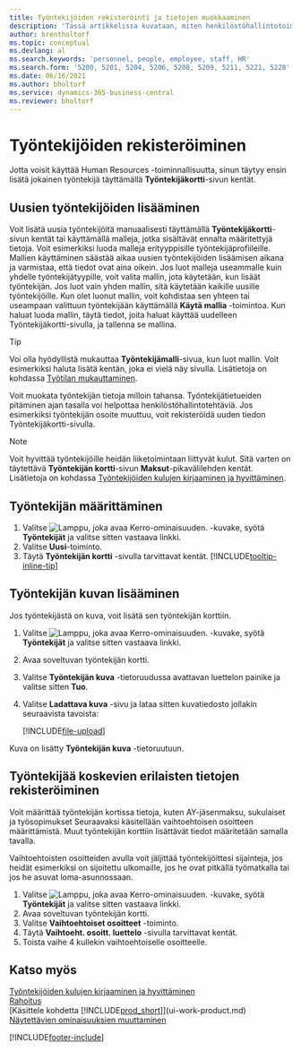 ```yaml
---
title: Työntekijöiden rekisteröinti ja tietojen muokkaaminen
description: 'Tässä artikkelissa kuvataan, miten henkilöstöhallintotoimintoa käytetään uuden henkilöstön rekisteröimiseen tai olemassa olevan henkilöstön työntekijätietojen muokkaamiseen.'
author: brentholtorf
ms.topic: conceptual
ms.devlang: al
ms.search.keywords: 'personnel, people, employee, staff, HR'
ms.search.form: '5200, 5201, 5204, 5206, 5208, 5209, 5211, 5221, 5228'
ms.date: 06/16/2021
ms.author: bholtorf
ms.service: dynamics-365-business-central
ms.reviewer: bholtorf
---
```

# <a name="register-employees"></a>Työntekijöiden rekisteröiminen

Jotta voisit käyttää Human Resources -toiminnallisuutta, sinun täytyy ensin lisätä jokainen työntekijä täyttämällä **Työntekijäkortti**-sivun kentät.

## <a name="adding-new-employees"></a>Uusien työntekijöiden lisääminen

Voit lisätä uusia työntekijöitä manuaalisesti täyttämällä **Työntekijäkortti**-sivun kentät tai käyttämällä malleja, jotka sisältävät ennalta määritettyjä tietoja. Voit esimerkiksi luoda malleja erityyppisille työntekijäprofiileille. Mallien käyttäminen säästää aikaa uusien työntekijöiden lisäämisen aikana ja varmistaa, että tiedot ovat aina oikein. Jos luot malleja useammalle kuin yhdelle työntekijätyypille, voit valita mallin, jota käytetään, kun lisäät työntekijän. Jos luot vain yhden mallin, sitä käytetään kaikille uusille työntekijöille. Kun olet luonut mallin, voit kohdistaa sen yhteen tai useampaan valittuun työntekijään käyttämällä **Käytä mallia** -toimintoa. Kun haluat luoda mallin, täytä tiedot, joita haluat käyttää uudelleen Työntekijäkortti-sivulla, ja tallenna se mallina.

> [!TIP]
> Voi olla hyödyllistä mukauttaa **Työntekijämalli**-sivua, kun luot mallin. Voit esimerkiksi haluta lisätä kentän, joka ei vielä näy sivulla. Lisätietoja on kohdassa [Työtilan mukauttaminen](ui-personalization-user.md#start-personalizing-by-using-the-personalization-mode).

Voit muokata työntekijän tietoja milloin tahansa. Työntekijätietueiden pitäminen ajan tasalla voi helpottaa henkilöstöhallintotehtäviä. Jos esimerkiksi työntekijän osoite muuttuu, voit rekisteröidä uuden tiedon Työntekijäkortti-sivulla.

> [!NOTE]  
> Voit hyvittää työntekijöille heidän liiketoimintaan liittyvät kulut. Sitä varten on täytettävä **Työntekijän kortti**-sivun **Maksut**-pikavälilehden kentät. Lisätietoja on kohdassa [Työntekijöiden kulujen kirjaaminen ja hyvittäminen](finance-how-record-reimburse-employee-expenses.md).

## <a name="to-set-up-an-employee"></a>Työntekijän määrittäminen

1. Valitse ![Lamppu, joka avaa Kerro-ominaisuuden.](media/ui-search/search_small.png "Kerro, mitä haluat tehdä") -kuvake, syötä **Työntekijät** ja valitse sitten vastaava linkki.
2. Valitse **Uusi**-toiminto.
3. Täytä **Työntekijän kortti** -sivulla tarvittavat kentät. [!INCLUDE[tooltip-inline-tip](includes/tooltip-inline-tip_md.md)]

## <a name="to-insert-a-picture-of-an-employee"></a>Työntekijän kuvan lisääminen

Jos työntekijästä on kuva, voit lisätä sen työntekijän korttiin.

1. Valitse ![Lamppu, joka avaa Kerro-ominaisuuden.](media/ui-search/search_small.png "Kerro, mitä haluat tehdä") -kuvake, syötä **Työntekijät** ja valitse sitten vastaava linkki.
2. Avaa soveltuvan työntekijän kortti.
3. Valitse **Työntekijän kuva** -tietoruudussa avattavan luettelon painike ja valitse sitten **Tuo**.
4. Valitse **Ladattava kuva** -sivu ja lataa sitten kuvatiedosto jollakin seuraavista tavoista:

   [!INCLUDE[file-upload](includes/file-upload.md)]

Kuva on lisätty **Työntekijän kuva** -tietoruutuun.

## <a name="to-register-various-information-about-an-employee"></a>Työntekijää koskevien erilaisten tietojen rekisteröiminen

Voit määrittää työntekijän kortissa tietoja, kuten AY-jäsenmaksu, sukulaiset ja työsopimukset Seuraavaksi käsitellään vaihtoehtoisen osoitteen määrittämistä. Muut työntekijän korttiin lisättävät tiedot määritetään samalla tavalla.

Vaihtoehtoisten osoitteiden avulla voit jäljittää työntekijöittesi sijainteja, jos heidät esimerkiksi on sijoitettu ulkomaille, jos he ovat pitkällä työmatkalla tai jos he asuvat loma-asunnossaan.

1. Valitse ![Lamppu, joka avaa Kerro-ominaisuuden.](media/ui-search/search_small.png "Kerro, mitä haluat tehdä") -kuvake, syötä **Työntekijät** ja valitse sitten vastaava linkki.
2. Avaa soveltuvan työntekijän kortti.
3. Valitse **Vaihtoehtoiset osoitteet** -toiminto.
4. Täytä **Vaihtoeht. osoitt. luettelo** -sivulla tarvittavat kentät.
5. Toista vaihe 4 kullekin vaihtoehtoiselle osoitteelle.

## <a name="see-also"></a>Katso myös

[Työntekijöiden kulujen kirjaaminen ja hyvittäminen](finance-how-record-reimburse-employee-expenses.md)  
[Rahoitus](finance.md)  
[Käsittele kohdetta [!INCLUDE[prod_short](includes/prod_short.md)]](ui-work-product.md)  
[Näytettävien ominaisuuksien muuttaminen](ui-experiences.md)


[!INCLUDE[footer-include](includes/footer-banner.md)]

